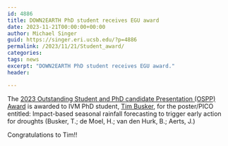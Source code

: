 ```yaml
---
id: 4886
title: DOWN2EARTH PhD student receives EGU award
date: 2023-11-21T00:00:00+00:00
author: Michael Singer
guid: https://singer.eri.ucsb.edu/?p=4886
permalink: /2023/11/21/Student_award/
categories: 
tags: news
excerpt: "DOWN2EARTH PhD student receives EGU award."
header:

---
```


The [2023 Outstanding Student and PhD candidate Presentation (OSPP) Award](https://www.egu.eu/awards-medals/ospp-award/2023/tim-busker/) is awarded to IVM PhD student, [Tim Busker](https://down2earthproject.org/people/busker/), for the poster/PICO entitled:
Impact-based seasonal rainfall forecasting to trigger early action for droughts (Busker, T.; de Moel, H.; van den Hurk, B.; Aerts, J.)

Congratulations to Tim!!
